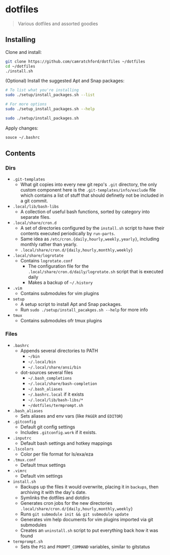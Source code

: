 # dotfiles

> Various dotfiles and assorted goodies

## Installing

Clone and install:

```bash
git clone https://github.com/camratchford/dotfiles ~/dotfiles
cd ~/dotfiles
./install.sh
```

(Optional) Install the suggested Apt and Snap packages:

```bash
# To list what you're installing
sudo ./setup/install_packages.sh --list

# For more options
sudo ./setup_install_packages.sh --help

sudo ./setup/install_packages.sh
```

Apply changes:

```bash
souce ~/.bashrc
```


## Contents

### Dirs
- `.git-templates`
  - What git copies into every new git repo's `.git` directory, the only custom component here is the `.git-templates/info/exclude` file which contains a list of stuff that should definetly not be included in a git commit.
- `.local/lib/bash-libs`
  - A collection of useful bash functions, sorted by category into separate files.
- `.local/share/cron.d`
  - A set of directories configured by the `install.sh` script to have their contents executed periodically by `run-parts`.
  - Same idea as `/etc/cron.{daily,hourly,weekly,yearly}`, including monthly rather than yearly.
  - `.local/share/cron.d/{daily,hourly,monthly,weekly}`
- `.local/share/logrotate`
  - Contains `logrotate.conf`
    - The configuration file for the `.local/share/cron.d/daily/logrotate.sh` script that is executed daily
    - Makes a backup of `~/.history`
- `.vim`
  - Contains submodules for vim plugins
- `setup`
  - A setup script to install Apt and Snap packages.
  - Run `sudo ./setup/install_pacakges.sh --help` for more info
- `tmux`
  - Contains submodules ofr tmux plugins


### Files

- `.bashrc`
  - Appends several directories to PATH
    - `~/bin`
    - `~/.local/bin`
    - `~/.local/share/ansi/bin`
  - dot-sources several files
    - `~/.bash_completions`
    - `~/.local/share/bash-completion`
    - `~/.bash_aliases`
    - `~/.bashrc.local` if it exists
    - `~/.local/lib/bash-libs/*`
    - `~/dotfiles/termprompt.sh`
- `.bash_aliases`
  - Sets aliases and env vars (like `PAGER` and `EDITOR`)
- `.gitconfig`
  - Default git config settings
  - Includes `.gitconfig.work` if it exists.
- `.inputrc`
  - Default bash settings and hotkey mappings
- `.lscolors`
  - Color per file format for ls/exa/eza
- `.tmux.conf`
  - Default tmux settings
- `.vimrc`
  - Default vim settings
- `install.sh`
  - Backups up the files it would overwrite, placing it in `backups`, then archiving it with the day's date.
  - Symlinks the dotfiles and dotdirs
  - Generates cron jobs for the new directories `.local/share/cron.d/{daily,hourly,monthly,weekly}`
  - Runs `git submodule init && git submodule update`
  - Generates vim help documents for vim plugins imported via git submodules
  - Creates an `uninstall.sh` script to put everything back how it was found
- `termprompt.sh`
  - Sets the `PS1` and `PROMPT_COMMAND` variables, similar to gitstatus

